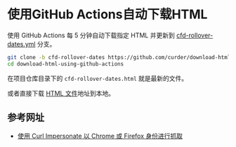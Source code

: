 # 使用GitHub Actions自动下载HTML

使用 GitHub Actions 每 5 分钟自动下载指定 HTML 并更新到 [cfd-rollover-dates.yml](https://github.com/curder/download-html-using-github-actions/tree/cfd-rollover-dates) 分支。

```bash
git clone -b cfd-rollover-dates https://github.com/curder/download-html-using-github-actions.git
cd download-html-using-github-actions
```
在项目仓库目录下的 `cfd-rollover-dates.html` 就是最新的文件。

或者直接下载 [HTML 文件](https://raw.githubusercontent.com/curder/download-html-using-github-actions/refs/heads/cfd-rollover-dates/cfd-rollover-dates.html)地址到本地。

## 参考网址

- [使用 Curl Impersonate 以 Chrome 或 Firefox 身份进行抓取](https://scrapfly.io/blog/curl-impersonate-scrape-chrome-firefox-tls-http2-fingerprint/)
